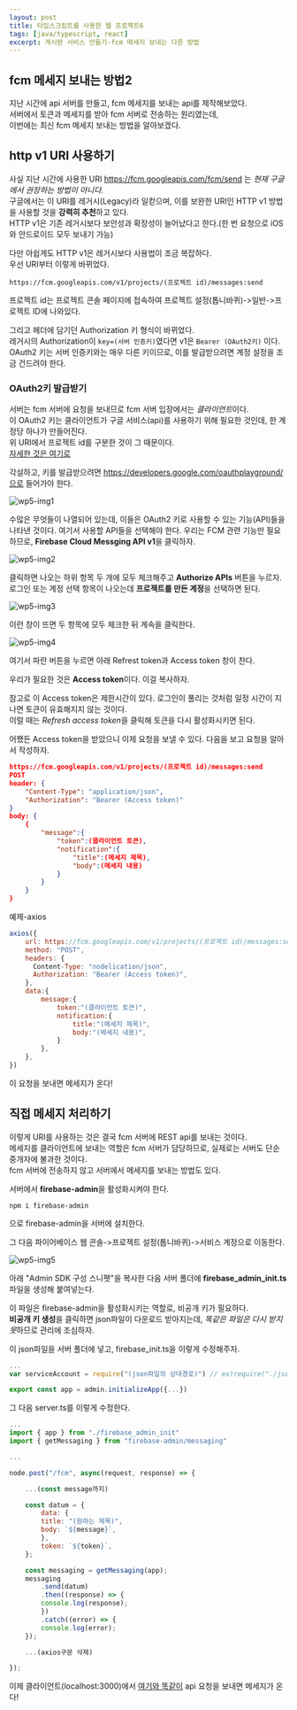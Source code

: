 ```yaml
---
layout: post
title: 타입스크립트를 사용한 웹 프로젝트6
tags: [java/typescript, react]
excerpt: 게시판 서비스 만들기-fcm 메세지 보내는 다른 방법
---
```


## fcm 메세지 보내는 방법2

지난 시간에 api 서버를 만들고, fcm 메세지를 보내는 api를 제작해보았다.  
서버에서 토큰과 메세지를 받아 fcm 서버로 전송하는 원리였는데,  
이번에는 최신 fcm 메세지 보내는 방법을 알아보겠다.

## http v1 URI 사용하기

사실 지난 시간에 사용한 URI https://fcm.googleapis.com/fcm/send 는 _현재 구글에서 권장하는 방법이 아니다._  
구글에서는 이 URI를 레거시(Legacy)라 일컫으며, 이를 보완한 URI인 HTTP v1 방법을 사용할 것을 **강력히 추천**하고 있다.  
HTTP v1은 기존 레거시보다 보안성과 확장성이 늘어났다고 한다.(한 번 요청으로 iOS와 안드로이드 모두 보내기 가능)

다만 아쉽게도 HTTP v1은 레거시보다 사용법이 조금 복잡하다.  
우선 URI부터 이렇게 바뀌었다.

```
https://fcm.googleapis.com/v1/projects/(프로젝트 id)/messages:send
```

프로젝트 id는 프로젝트 콘솔 페이지에 접속하여 프로젝트 설정(톱니바퀴)->일반->프로젝트 ID에 나와있다.

그리고 헤더에 담기던 Authorization 키 형식이 바뀌었다.  
레거시의 Authorization이 `key=(서버 인증키)`였다면 v1은 `Bearer (OAuth2키)` 이다.  
OAuth2 키는 서버 인증키와는 매우 다른 키이므로, 이를 발급받으려면 계정 설정을 조금 건드려야 한다.

### OAuth2키 발급받기

서버는 fcm 서버에 요청을 보내므로 fcm 서버 입장에서는 *클라이언트*이다.  
이 OAuth2 키는 클라이언트가 구글 서비스(api)를 사용하기 위해 필요한 것인데, 한 계정당 하나가 만들어진다.  
위 URI에서 프로젝트 id를 구분한 것이 그 때문이다.  
[자세한 것은 여기로](https://developers.google.com/identity/protocols/oauth2)

각설하고, 키를 발급받으려면 https://developers.google.com/oauthplayground/으로 들어가야 한다.

![wp5-img1](/images/posts/webproject5-img1.png)

수많은 무엇들이 나열되어 있는데, 이들은 OAuth2 키로 사용할 수 있는 기능(API)들을 나타낸 것이다. 여기서 사용할 API들을 선택해야 한다.
우리는 FCM 관련 기능만 필요하므로, **Firebase Cloud Messging API v1**을 클릭하자.

![wp5-img2](/images/posts/webproject5-img2.png)

클릭하면 나오는 하위 항목 두 개에 모두 체크해주고 **Authorize APIs** 버튼을 누르자.  
로그인 또는 계정 선택 항목이 나오는데 **프로젝트를 만든 계정**을 선택하면 된다.

![wp5-img3](/images/posts/webproject5-img3.png)

이런 창이 뜨면 두 항목에 모두 체크한 뒤 계속을 클릭한다.

![wp5-img4](/images/posts/webproject5-img4.png)

여기서 파란 버튼을 누르면 아래 Refrest token과 Access token 창이 찬다.

우리가 필요한 것은 **Access token**이다. 이걸 복사하자.

참고로 이 Access token은 제한시간이 있다. 로그인이 풀리는 것처럼 일정 시간이 지나면 토큰이 유효해지지 않는 것이다.  
이럴 때는 *Refresh access token*을 클릭해 토큰을 다시 활성화시키면 된다.

어쨌든 Access token을 받았으니 이제 요청을 보낼 수 있다. 다음을 보고 요청을 알아서 작성하자.

```json
https://fcm.googleapis.com/v1/projects/(프로젝트 id)/messages:send
POST
header: {
    "Content-Type": "application/json",
    "Authorization": "Bearer (Access token)"
}
body: {
    {
        "message":{
            "token":(클라이언트 토큰),
            "notification":{
                "title":(메세지 제목),
                "body":(메세지 내용)
            }
        }
    }
}
```

예제-axios

```javascript
axios({
    url: https://fcm.googleapis.com/v1/projects/(프로젝트 id)/messages:send,
    method: "POST",
    headers: {
      Content-Type: "nodelication/json",
      Authorization: "Bearer (Access token)",
    },
    data:{
        message:{
            token:"(클라이언트 토큰)",
            notification:{
                title:"(메세지 제목)",
                body:"(메세지 내용)",
            }
        },
    },
})
```

이 요청을 보내면 메세지가 온다!

## 직접 메세지 처리하기

이렇게 URI를 사용하는 것은 결국 fcm 서버에 REST api를 보내는 것이다.  
메세지를 클라이언트에 보내는 역할은 fcm 서버가 담당하므로, 실제로는 서버도 단순 중개자에 불과한 것이다.  
fcm 서버에 전송하지 않고 서버에서 메세지를 보내는 방법도 있다.

서버에서 **firebase-admin**을 활성화시켜야 한다.

```
npm i firebase-admin
```

으로 firebase-admin을 서버에 설치한다.

그 다음 파이어베이스 웹 콘솔->프로젝트 설정(톱니바퀴)->서비스 계정으로 이동한다.

![wp5-img5](/images/posts/webproject5-img5.png)

아래 "Admin SDK 구성 스니펫"을 복사한 다음 서버 폴더에 **firebase_admin_init.ts** 파일을 생성해 붙여넣는다.

이 파일은 firebase-admin을 활성화시키는 역할로, 비공개 키가 필요하다.  
**비공개 키 생성**을 클릭하면 json파일이 다운로드 받아지는데, *똑같은 파일은 다시 받지 못*하므로 관리에 조심하자.

이 json파일을 서버 폴더에 넣고, firebase_init.ts을 이렇게 수정해주자.

```javascript
...
var serviceAccount = require("(json파일의 상대경로)") // ex)require("./json파일.json")

export const app = admin.initializeApp({...})
```

그 다음 server.ts를 이렇게 수정한다.

```javascript
...
import { app } from "./firebase_admin_init"
import { getMessaging } from "firebase-admin/messaging"

...

node.post("/fcm", async(request, response) => {

    ...(const message까지)

    const datum = {
        data: {
        title: "(원하는 제목)",
        body: `${message}`,
        },
        token: `${token}`,
    };

    const messaging = getMessaging(app);
    messaging
        .send(datum)
        .then((response) => {
        console.log(response);
        })
        .catch((error) => {
        console.log(error);
    });

    ...(axios구문 삭제)

});
```

이제 클라이언트(localhost:3000)에서 [여기와 똑같이](https://kreator-kaebal.github.io/webproject5/) api 요청을 보내면 메세지가 온다!
